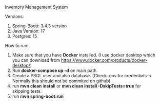Inventory Management System

Versions:
1. Spring-Boott: 3.4.3 version
2. Java Version: 17
3. Postgres: 15


How to run:

1. Make sure that you have **Docker** installed. (I use docker desktop which you can download from https://www.docker.com/products/docker-desktop/)
2. Run **docker-compose up -d** on main path.
3. Create a PSQL user and also database. (Check .env for credentials -> Normally this should not be commited on github)
4. run **mvn clean install** or **mvn clean install -DskipTests=true** for skipping tests. 
5. run **mvn spring-boot:run**
